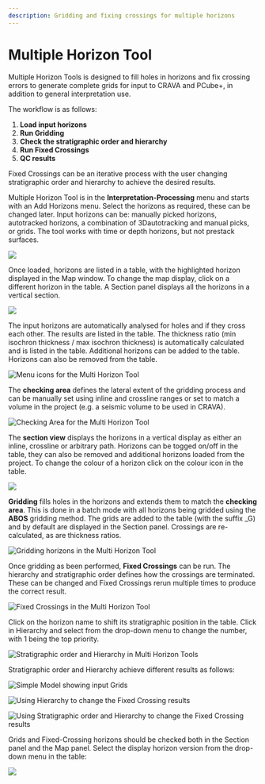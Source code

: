 ```yaml
---
description: Gridding and fixing crossings for multiple horizons
---
```


# Multiple Horizon Tool

Multiple Horizon Tools is designed to fill holes in horizons and fix crossing errors to generate complete grids for input to CRAVA and PCube+, in addition to general interpretation use.

The workflow is as follows:

1. **Load input horizons**
2. **Run Gridding**
3. **Check the stratigraphic order and hierarchy**
4. **Run Fixed Crossings**
5. **QC results**

Fixed Crossings can be an iterative process with the user changing stratigraphic order and hierarchy to achieve the desired results.

Multiple Horizon Tool is in the **Interpretation-Processing** menu and starts with an Add Horizons menu. Select the horizons as required, these can be changed later. Input horizons can be: manually picked horizons, autotracked horizons, a combination of 3Dautotracking and manual picks, or grids. The tool works with time or depth horizons, but not prestack surfaces.

![](../../.gitbook/assets/image%20%2834%29.png)

Once loaded, horizons are listed in a table, with the highlighted horizon displayed in the Map window. To change the map display, click on a different horizon in the table. A Section panel displays all the horizons in a vertical section.

![](../../.gitbook/assets/mhtool_01.jpg)

The input horizons are automatically analysed for holes and if they cross each other. The results are listed in the table. The thickness ratio \(min isochron thickness / max isochron thickness\) is automatically calculated and is listed in the table. Additional horizons can be added to the table. Horizons can also be removed from the table.

![Menu icons for the Multi Horizon Tool](../../.gitbook/assets/mhtool_menu_02.jpg)

The **checking area** defines the lateral extent of the gridding process and can be manually set using inline and crossline ranges or set to match a volume in the project \(e.g. a seismic volume to be used in CRAVA\).

![Checking Area for the Multi Horizon Tool](../../.gitbook/assets/image%20%2865%29.png)

The **section view** displays the horizons in a vertical display as either an inline, crossline or arbitrary path. Horizons can be togged on/off in the table, they can also be removed and additional horizons loaded from the project. To change the colour of a horizon click on the colour icon in the table.

![](../../.gitbook/assets/mhtool_section_03.jpg)

**Gridding** fills holes in the horizons and extends them to match the **checking area**. This is done in a batch mode with all horizons being gridded using the **ABOS** gridding method. The grids are added to the table \(with the suffix \_G\) and by default are displayed in the Section panel. Crossings are re-calculated, as are thickness ratios.

![Gridding horizons in the Multi Horizon Tool](../../.gitbook/assets/mhtool_gridding_04.jpg)

Once gridding as been performed, **Fixed Crossings** can be run. The hierarchy and stratigraphic order defines how the crossings are terminated. These can be changed and Fixed Crossings rerun multiple times to produce the correct result.

![Fixed Crossings in the Multi Horizon Tool](../../.gitbook/assets/mhtool_fc_05.jpg)

Click on the horizon name to shift its stratigraphic position in the table. Click in Hierarchy and select from the drop-down menu to change the number, with 1 being the top priority.

![Stratigraphic order and Hierarchy in Multi Horizon Tools](../../.gitbook/assets/mhtool_fctable_06.jpg)

Stratigraphic order and Hierarchy achieve different results as follows:

![Simple Model showing input Grids](../../.gitbook/assets/mhtool_fc_model1_07.jpg)

![Using Hierarchy to change the Fixed Crossing results](../../.gitbook/assets/mhtool_fc_model1_08.jpg)

![Using Stratigraphic order and Hierarchy to change the Fixed Crossing results ](../../.gitbook/assets/mhtool_fc_model1_09.jpg)

Grids and Fixed-Crossing horizons should be checked both in the Section panel and the Map panel. Select the display horizon version from the drop-down menu in the table:

![](../../.gitbook/assets/mhtoolqc_maps_10.jpg)


